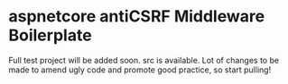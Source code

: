# aspnetcore antiCSRF Middleware Boilerplate

Full test project will be added soon. src is available. Lot of changes to be made to amend ugly code and promote good practice, so start pulling!